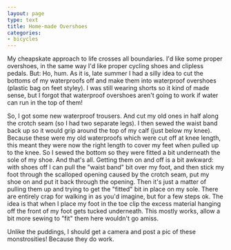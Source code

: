 ```yaml
---
layout: page
type: text
title: Home-made Overshoes
categories: 
- bicycles
---
```

My cheapskate approach to life crosses all boundaries. I'd like some proper overshoes, in the same way I'd like proper cycling shoes and clipless pedals. But: Ho, hum. As it is, late summer I had a silly idea to cut the bottoms of my waterproofs off and make them into waterproof overshoes (plastic bag on feet styley). I was still wearing shorts so it kind of made sense, but I forgot that waterproof overshoes aren't going to work if water can run in the top of them!

So, I got some new waterproof trousers. And cut my old ones in half along the crotch seam (so I had two  separate legs). I then sewed the waist band back up so it would grip around the top of my calf (just below my knee). Because these were my old waterproofs which were cut off at knee length, this meant they were now the right length to cover my feet when pulled up to the knee. So I sewed the bottom so they were fitted a bit underneath the sole of my shoe. And that's all. Getting them on and off is a bit awkward: with shoes off I can pull the "waist band" bit over my foot, and then stick my foot through the scalloped opening caused by the crotch seam, put my shoe on and put it back through the opening. Then it's just a matter of pulling them up and trying to get the "fitted" bit in place on my sole. There are entirely crap for walking in as you'd imagine, but for a few steps ok. The idea is that when I place my foot in the toe clip the excess material hanging off the front of my foot gets tucked underneath. This mostly works, allow a bit more sewing to "fit" them here wouldn't go amiss.

Unlike the puddings, I should get a camera and post a pic of these monstrosities! Because they do work.
